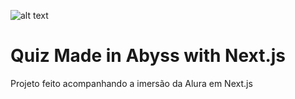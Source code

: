 ![alt text](blob:https://vercel.com/4a8c08cc-8b96-485d-93a2-3c847513889a)

# Quiz Made in Abyss with Next.js

Projeto feito acompanhando a imersão da Alura em Next.js
